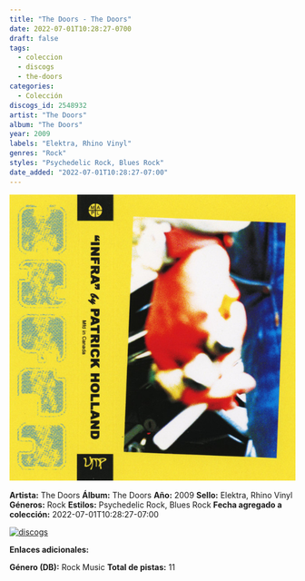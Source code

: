 ```yaml
---
title: "The Doors - The Doors"
date: 2022-07-01T10:28:27-0700
draft: false
tags:
  - coleccion
  - discogs
  - the-doors
categories:
  - Colección
discogs_id: 2548932
artist: "The Doors"
album: "The Doors"
year: 2009
labels: "Elektra, Rhino Vinyl"
genres: "Rock"
styles: "Psychedelic Rock, Blues Rock"
date_added: "2022-07-01T10:28:27-07:00"
---
```


![cover](image.jpeg (The Doors - The Doors))

**Artista:** The Doors
**Álbum:** The Doors
**Año:** 2009
**Sello:** Elektra, Rhino Vinyl
**Géneros:** Rock
**Estilos:** Psychedelic Rock, Blues Rock
**Fecha agregado a colección:** 2022-07-01T10:28:27-07:00

[![discogs](../../links/svg/discogs.png (discogs))](https://api.discogs.com/releases/2548932)


**Enlaces adicionales:**


**Género (DB):** Rock Music
**Total de pistas:** 11
